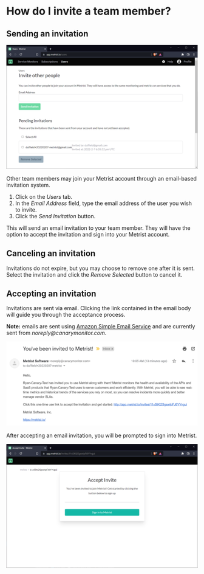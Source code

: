 # How do I invite a team member?

## Sending an invitation

![Invites Screen](/images/0001-invites.png)

Other team members may join your Metrist account through an email-based invitation system.

1. Click on the _Users_ tab.
2. In the _Email Address_ field, type the email address of the user you wish to invite.
3. Click the _Send Invitation_ button.

This will send an email invitation to your team member. They will have the option to accept the invitation and sign into your Metrist account.

## Canceling an invitation

Invitations do not expire, but you may choose to remove one after it is sent. Select the invitation and click the _Remove Selected_ button to cancel it.

## Accepting an invitation

Invitations are sent via email. Clicking the link contained in the email body will guide you through the acceptance process.

**Note:** emails are sent using [Amazon Simple Email Service](https://aws.amazon.com/ses/) and are currently sent from _noreply@canarymonitor.com_.

![Invitation Email](/images/0002-invites.png)

After accepting an email invitation, you will be prompted to sign into Metrist.

![Post-Acceptance](/images/0003-invites.png)
